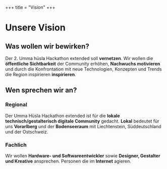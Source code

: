 +++
title = "Vision"
+++

# Unsere Vision

## Was wollen wir bewirken?

Der 2. Umma hüsla Hackathon extended soll **vernetzen**. Wir wollen die **öffentliche Sichtbarkeit** der Community erhöhen, **Nachwuchs motivieren** und durch die Konfrontation mit neue Technologien, Konzepten und Trends die Region inspirieren **inspirieren**.


## Wen sprechen wir an?

### Regional

Der Umma Hüsla Hackathon extended ist für die **lokale technisch/gestalterisch digitale Community** gedacht. **Lokal** bedeutet für uns **Vorarlberg** und der **Bodenseeraum** mit Liechtenstein, Süddeutschland und der Ostschweiz. 

### Fachlich

Wir wollen **Hardware- und Softwareentwickler** sowie **Designer, Gestalter und Kreative** ansprechen. Personen die im **Internet** agieren.
